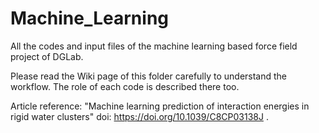 # Machine_Learning
All the codes and input files of the machine learning based force field project of DGLab.

Please read the Wiki page of this folder carefully to understand the workflow. The role of each code is described there too. 

Article reference: "Machine learning prediction of interaction energies in rigid water clusters" doi: https://doi.org/10.1039/C8CP03138J .
